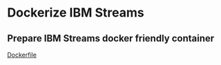 # Dockerize IBM Streams

## Prepare IBM Streams docker friendly container

[Dockerfile](Dockerfile.st)

